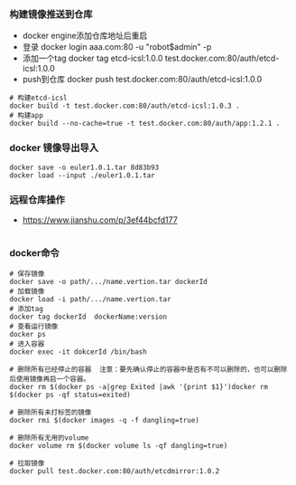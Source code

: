 ### 构建镜像推送到仓库
-  docker engine添加仓库地址后重启
-  登录 
docker login aaa.com:80 -u "robot$admin" -p 
-  添加一个tag
docker tag  etcd-icsl:1.0.0  test.docker.com:80/auth/etcd-icsl:1.0.0
- push到仓库
docker push test.docker.com:80/auth/etcd-icsl:1.0.0

```
# 构建etcd-icsl
docker build -t test.docker.com:80/auth/etcd-icsl:1.0.3 .
# 构建app
docker build --no-cache=true -t test.docker.com:80/auth/app:1.2.1 .
```

### docker 镜像导出导入
```
docker save -o euler1.0.1.tar 8d83b93
docker load --input ./euler1.0.1.tar
```

### 远程仓库操作

- https://www.jianshu.com/p/3ef44bcfd177

```

```

### docker命令
```
# 保存镜像 
docker save -o path/.../name.vertion.tar dockerId
# 加载镜像
docker load -i path/.../name.vertion.tar
# 添加tag
docker tag dockerId  dockerName:version
# 查看运行镜像
docker ps
# 进入容器
docker exec -it dokcerId /bin/bash

# 删除所有已经停止的容器  注意：要先确认停止的容器中是否有不可以删除的，也可以删除后使用镜像再启一个容器。
docker rm $(docker ps -a|grep Exited |awk '{print $1}')docker rm $(docker ps -qf status=exited)

# 删除所有未打标签的镜像
docker rmi $(docker images -q -f dangling=true)

# 删除所有无用的volume
docker volume rm $(docker volume ls -qf dangling=true)

# 拉取镜像
docker pull test.docker.com:80/auth/etcdmirror:1.0.2
```